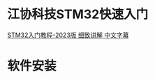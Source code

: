 # 江协科技STM32快速入门
[STM32入门教程-2023版 细致讲解 中文字幕](https://www.bilibili.com/video/BV1th411z7sn/?share_source=copy_web&vd_source=c7eacf65356bd9b3ebb5403b8ff1d512)

# 软件安装
